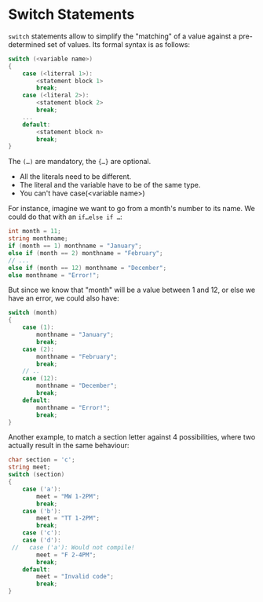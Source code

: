 # Switch Statements

`switch` statements allow to simplify the "matching" of a value against a pre-determined set of values.
Its formal syntax is as follows:

~~~~~~~{.cs .numberLines}
switch (<variable name>)
{
    case (<literral 1>):
        <statement block 1>
        break;
    case (<literal 2>):
        <statement block 2>
        break;
    ...
    default:
        <statement block n>
        break;
}
~~~~~~~

The `(…)` are mandatory, the `{…}` are optional.

- All the literals need to be different.
- The literal and the variable have to be of the same type.
- You can't have case(\<variable name\>)

For instance, imagine we want to go from a month's number to its name.
We could do that with an `if…else if …`:

~~~~~~~{.cs .numberLines}
int month = 11;
string monthname;
if (month == 1) monthname = "January";
else if (month == 2) monthname = "February";
// ...
else if (month == 12) monthname = "December";
else monthname = "Error!";
~~~~~~~

But since we know that "month" will be a value between 1 and 12, or else we have an error, we could also have:

~~~~~~~{.cs .numberLines}
switch (month)
{
    case (1):
        monthname = "January";
        break;
    case (2):
        monthname = "February";
        break;
    // ..
    case (12):
        monthname = "December";
        break;
    default:
        monthname = "Error!";
        break;
}
~~~~~~~

Another example, to match a section letter against 4 possibilities, where two actually result in the same behaviour:

~~~~~~~{.cs .numberLines}
char section = 'c';
string meet;
switch (section)
{
    case ('a'):
        meet = "MW 1-2PM";
        break;
    case ('b'):
        meet = "TT 1-2PM";
        break;
    case ('c'):
    case ('d'):
 //   case ('a'): Would not compile!
        meet = "F 2-4PM";
        break;
    default:
        meet = "Invalid code";
        break;
}
~~~~~~~
